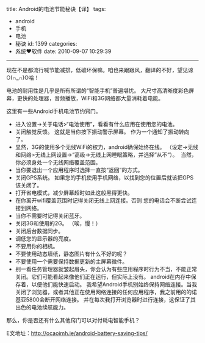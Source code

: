 title: Android的电池节能秘诀【译】
tags:
  - android
  - 手机
  - 电池
  - 秘诀
id: 1399
categories:
  - 系统❤软件
date: 2010-09-07 10:29:39
---

现在不是都流行喊节能减排，低碳环保嘛。咱也来跟跟风，翻译的不好，望见谅O(∩_∩)O哈！

电池的耐用性是几乎是所有所谓的“智能手机”普遍堪忧。 大尺寸高清晰度彩色屏幕，更快的处理器，音频播放，WiFi和3G网络都大量消耗着电能。

这里有一些Android手机电池节约窍门。

*   进入设置-&gt;关于电话&gt;“电池使用”，看看有什么应用在使用您的电池。
*   关闭触觉反馈。 这就是当你按下振动警示屏幕。 作为一个通知了振动转向了。
*   显然，3G的使用多个无线WiFi的权力，android确保始终在线。 （设定-&gt;无线和网络&gt;无线上网设置-&gt;“高级-&gt;无线上网睡眠策略，并选择”从不“）。  当然，你必须身处一个无线网络覆盖范围。
*   当你要退出一个应用程序时选择一直按“返回”的方式。
*   关闭GPS系统。 如果您的手机使用手机网络，以找到您的位置后就该把GPS该关闭了。
*   打开省电模式，减少屏幕超时如此这般黑得更快。<!--more-->
*   在你离开wifi覆盖范围时记得关闭无线上网连接。否则 您的电话会不断尝试连接到网络。
*   当你不需要时记得关闭蓝牙。
*   关闭3G和使用的2G。 （唉，慢！）
*   关闭后台数据同步。
*   调低您的显示器的亮度。
*   不要用你的相机。
*   不要使用动态墙纸，静态图片有什么不好的呢？
*   不要使用一个需要保持数据更新的主屏幕微件。
*   别一看任务管理器就皱起眉头，你会认为有些应用程序时行为不当，不能正常关闭。它们可能看起来像他们正在运行，但实际上没有。 android在内存中保存着，以便他们能快速启动。
我希望Android手机别始终保持网络连接。当我关闭了浏览器，或者其他正在使用网络连接的任何应用程序，我之前用的的诺基亚5800会断开网络连接。 并在每次我打开浏览器时进行连接，这保证了其出色的电池续航能力。

那么，你是否还有什么其他窍门可以对付耗电智能手机？

E文地址：http://ocaoimh.ie/android-battery-saving-tips/
